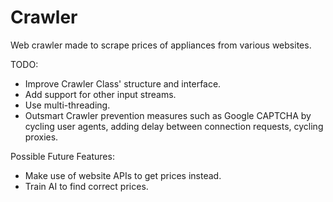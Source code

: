 # Crawler
Web crawler made to scrape prices of appliances from various websites.

TODO: 

- Improve Crawler Class' structure and interface.
- Add support for other  input streams.
- Use multi-threading.
- Outsmart Crawler prevention measures such as Google CAPTCHA by cycling user agents, adding delay between connection requests, cycling proxies.


Possible Future Features:

- Make use of website APIs to get prices instead.
- Train AI to find correct prices.

